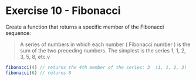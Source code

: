 # Exercise 10 - Fibonacci

Create a function that returns a specific member of the Fibonacci sequence:

> A series of numbers in which each number ( Fibonacci number ) is the sum of the two preceding numbers. The simplest is the series 1, 1, 2, 3, 5, 8, etc.v

```javascript
fibonacci(4) // returns the 4th member of the series: 3  (1, 1, 2, 3)
fibonacci(6) // returns 8
```
